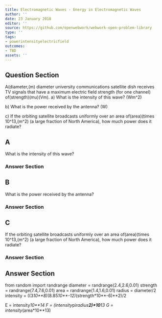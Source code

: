 ```yaml
---
title: Electromagnetic Waves - Energy in Electromagnetic Waves
author: ''
date: 23 January 2018
editor: ''
source: https://github.com/openwebwork/webwork-open-problem-library
type: ''
tags:
- powerintensityelectricfield
outcomes:
- TBD
assets: ''
---
```


## Question Section 

A(diameter,(m) diameter university communications satellite dish receives TV signals that have a maximum electric field strength (for one channel) of(strength)(mu)(Vm).
a) What is the intensity of this wave?
(Wm^2)
 
b) What is the power received by the antenna?
(W)
 
c) If the orbiting satellite broadcasts uniformly over an area of(area)(times 10^13,(m^2) (a large fraction of North America), how much power does it radiate?

## A
What is the intensity of this wave?
### Answer Section
## B
What is the power received by the antenna?
### Answer Section
## C
If the orbiting satellite broadcasts uniformly over an area of(area)(times 10^13,(m^2) (a large fraction of North America), how much power does it radiate?
### Answer Section


## Answer Section

from random import randrange
diameter = randrange(2.4,2.6,0.01)
strength = randrange(7.4,7.6,0.01)
area = randrange(1.4,1.6,0.01)
radius = diameter/2
intensity = ((3*10**8)*(8.85*10**-12)*(strength*10**-6)**2)/2

E = intensity*10**14
F = (intensity*pi*radius**2)*10**13
G = intensity*(area*10**13)